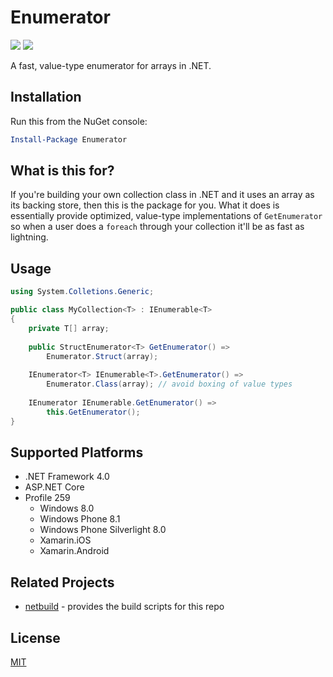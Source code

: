 # Enumerator

[![](https://travis-ci.org/jamesqo/Enumerator.svg?branch=master)](https://travis-ci.org/jamesqo/Enumerator) [![](https://ci.appveyor.com/api/projects/status/github/jamesqo/Enumerator?branch=master&svg=true)](https://ci.appveyor.com/project/jamesqo/Enumerator)

A fast, value-type enumerator for arrays in .NET.

## Installation

Run this from the NuGet console:

```powershell
Install-Package Enumerator
```

## What is this for?

If you're building your own collection class in .NET and it uses an array as its backing store, then this is the package for you. What it does is essentially provide optimized, value-type implementations of `GetEnumerator` so when a user does a `foreach` through your collection it'll be as fast as lightning.

## Usage

```csharp
using System.Colletions.Generic;

public class MyCollection<T> : IEnumerable<T>
{
    private T[] array;
    
    public StructEnumerator<T> GetEnumerator() =>
        Enumerator.Struct(array);
    
    IEnumerator<T> IEnumerable<T>.GetEnumerator() =>
        Enumerator.Class(array); // avoid boxing of value types
    
    IEnumerator IEnumerable.GetEnumerator() =>
        this.GetEnumerator();
}
```

## Supported Platforms

- .NET Framework 4.0
- ASP.NET Core
- Profile 259
  - Windows 8.0
  - Windows Phone 8.1
  - Windows Phone Silverlight 8.0
  - Xamarin.iOS
  - Xamarin.Android

## Related Projects

- [netbuild](https://github.com/jamesqo/netbuild) - provides the build scripts for this repo

## License

[MIT](LICENSE)
